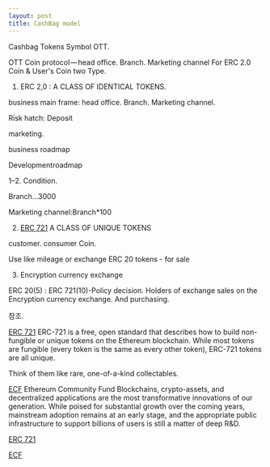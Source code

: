 ```yaml
---
layout: post
title: CashBag model
---
```

Cashbag Tokens Symbol OTT.

OTT Coin protocol — head office. Branch. Marketing channel For ERC 2.0 Coin & User's Coin two Type.

1. ERC 2,0 : A CLASS OF IDENTICAL TOKENS.

business main frame: head office. Branch. Marketing channel.

Risk hatch: 
Deposit

marketing.

business roadmap

Developmentroadmap

1–2. Condition.

Branch...3000

Marketing channel:Branch*100 



2. [ERC 721](http://erc721.org) A CLASS OF UNIQUE TOKENS

customer. consumer Coin.

Use like mileage or exchange ERC 20 tokens - for sale

3. Encryption currency exchange

ERC 20(5) : ERC 721(10)-Policy decision. 
Holders of exchange sales on the Encryption currency exchange. And purchasing.




참조.

[ERC 721](http://erc721.org)
ERC-721 is a free, open standard that describes how to build non-fungible or unique tokens on the Ethereum blockchain. 
While most tokens are fungible (every token is the same as every other token), ERC-721 tokens are all unique. 

Think of them like rare, one-of-a-kind collectables.

[ECF](https://ecf.network./) Ethereum Community Fund
Blockchains, crypto-assets, and decentralized applications are the most transformative innovations of our generation. 
While poised for substantial growth over the coming years, mainstream adoption remains at an early stage, and the 
appropriate public infrastructure to support billions of users is still a matter of deep R&D.







[ERC 721](http://erc721.org)

[ECF](https://ecf.network./) 
